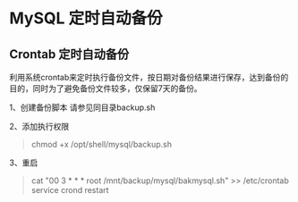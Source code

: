 MySQL 定时自动备份
===================================


## Crontab 定时自动备份 ##
利用系统crontab来定时执行备份文件，按日期对备份结果进行保存，达到备份的目的，同时为了避免备份文件较多，仅保留7天的备份。

1、创建备份脚本 
请参见同目录backup.sh

2、添加执行权限
>chmod +x /opt/shell/mysql/backup.sh

3、重启
>cat "00 3  *  *  * root /mnt/backup/mysql/bakmysql.sh" >> /etc/crontab
>service crond restart
